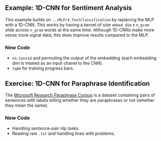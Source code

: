 ## Example: 1D-CNN for Sentiment Analysis

This example builds on `../MLP/4_TextClassification` by replacing the MLP with a 1D-CNN. This works by having a kernel of size `embed_dim` x `n_gram` slide across `n_gram` words at the same time. Although 1D-CNNs make more sense more signal data, this does improve results compared to the MLP.

### New Code

- `nn.Conv1d` and permuting the output of the embedding (each embedding dim is treated as an input chanel to the CNN).
- `tqdm` for training progress bars.

## Exercise: 1D-CNN for Paraphrase Identification

The [Microsoft Research Paraphrase Corpus](https://www.microsoft.com/en-us/download/details.aspx?id=52398) is a dataset containing pairs of sentences with labels telling whether they are paraphrases or not (whether they mean the same).


### New Code

- Handling sentence-pair nlp tasks.
- Reading raw `.txt` and handling lines with problems. 
